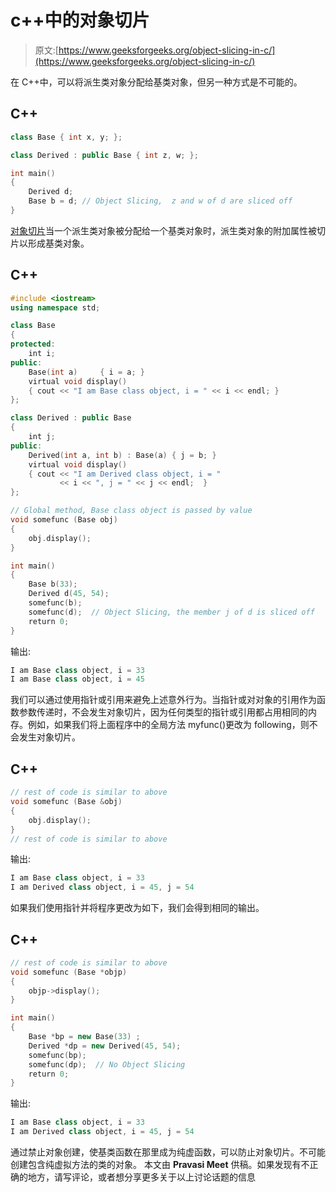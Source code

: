 # c++中的对象切片

> 原文:[https://www.geeksforgeeks.org/object-slicing-in-c/](https://www.geeksforgeeks.org/object-slicing-in-c/)

在 C++中，可以将派生类对象分配给基类对象，但另一种方式是不可能的。

## C++

```cpp
class Base { int x, y; };

class Derived : public Base { int z, w; };

int main()
{
    Derived d;
    Base b = d; // Object Slicing,  z and w of d are sliced off
}
```

[对象切片](http://en.wikipedia.org/wiki/Object_slicing)当一个派生类对象被分配给一个基类对象时，派生类对象的附加属性被切片以形成基类对象。

## C++

```cpp
#include <iostream>
using namespace std;

class Base
{
protected:
    int i;
public:
    Base(int a)     { i = a; }
    virtual void display()
    { cout << "I am Base class object, i = " << i << endl; }
};

class Derived : public Base
{
    int j;
public:
    Derived(int a, int b) : Base(a) { j = b; }
    virtual void display()
    { cout << "I am Derived class object, i = "
           << i << ", j = " << j << endl;  }
};

// Global method, Base class object is passed by value
void somefunc (Base obj)
{
    obj.display();
}

int main()
{
    Base b(33);
    Derived d(45, 54);
    somefunc(b);
    somefunc(d);  // Object Slicing, the member j of d is sliced off
    return 0;
}
```

输出:

```cpp
I am Base class object, i = 33
I am Base class object, i = 45
```

我们可以通过使用指针或引用来避免上述意外行为。当指针或对对象的引用作为函数参数传递时，不会发生对象切片，因为任何类型的指针或引用都占用相同的内存。例如，如果我们将上面程序中的全局方法 myfunc()更改为 following，则不会发生对象切片。

## C++

```cpp
// rest of code is similar to above
void somefunc (Base &obj)
{
    obj.display();
}          
// rest of code is similar to above
```

输出:

```cpp
I am Base class object, i = 33
I am Derived class object, i = 45, j = 54
```

如果我们使用指针并将程序更改为如下，我们会得到相同的输出。

## C++

```cpp
// rest of code is similar to above
void somefunc (Base *objp)
{
    objp->display();
}

int main()
{
    Base *bp = new Base(33) ;
    Derived *dp = new Derived(45, 54);
    somefunc(bp);
    somefunc(dp);  // No Object Slicing
    return 0;
}
```

输出:

```cpp
I am Base class object, i = 33
I am Derived class object, i = 45, j = 54
```

通过禁止对象创建，使基类函数在那里成为纯虚函数，可以防止对象切片。不可能创建包含纯虚拟方法的类的对象。
本文由 **Pravasi Meet** 供稿。如果发现有不正确的地方，请写评论，或者想分享更多关于以上讨论话题的信息